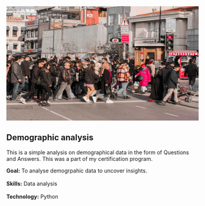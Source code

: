 <img src="https://github.com/Abhishek321Kumar/Data-analysis-files/blob/main/Demographic analysis/demographic.jpg" alt="demographic data" width="100%" height="300" />

## Demographic analysis
<p>This is a simple analysis on demographical data in the form of Questions and Answers. This was a part of my certification program.</p>
<div><b>Goal:</b> To analyse demogrpahic data to uncover insights.</div>
<br/>
<div><b>Skills:</b> Data analysis</div>
<br/>
<div><b>Technology:</b> Python</div>
